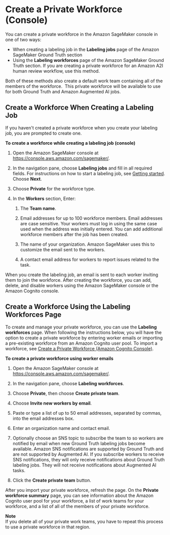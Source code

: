 # Create a Private Workforce \(Console\)<a name="sms-workforce-create-private-console"></a>

 You can create a private workforce in the Amazon SageMaker console in one of two ways:
+ When creating a labeling job in the **Labeling jobs** page of the Amazon SageMaker Ground Truth section
+ Using the **Labeling workforces** page of the Amazon SageMaker Ground Truth section\. If you are creating a private workforce for an Amazon A2I human review workflow, use this method\.

Both of these methods also create a default work team containing all of the members of the workforce\.  This private workforce will be available to use for both Ground Truth and Amazon Augmented AI jobs\. 

## Create a Workforce When Creating a Labeling Job<a name="create-workforce-labeling-job"></a>

If you haven't created a private workforce when you create your labeling job, you are prompted to create one\. 

**To create a workforce while creating a labeling job \(console\)**

1.  Open the Amazon SageMaker console at [https://console\.aws\.amazon\.com/sagemaker/](https://console.aws.amazon.com/sagemaker/)\.

1. In the navigation pane, choose **Labeling jobs** and fill in all required fields\. For instructions on how to start a labeling job, see [Getting started](sms-getting-started.md)\. Choose **Next**\.

1. Choose **Private** for the workforce type\. 

1. In the **Workers** section, Enter:

   1. The **Team name**\. 

   1. Email addresses for up to 100 workforce members\. Email addresses are case sensitive\. Your workers must log in using the same case used when the address was initially entered\. You can add additional workforce members after the job has been created\. 

   1. The name of your organization\. Amazon SageMaker uses this to customize the email sent to the workers\.

   1. A contact email address for workers to report issues related to the task\.

When you create the labeling job, an email is sent to each worker inviting them to join the workforce\. After creating the workforce, you can add, delete, and disable workers using the Amazon SageMaker console or the Amazon Cognito console\. 

## Create a Workforce Using the Labeling Workforces Page<a name="create-workforce-sm-console"></a>

To create and manage your private workforce, you can use the **Labeling workforces** page\. When following the instructions below, you will have the option to create a private workforce by entering worker emails or importing a pre\-existing workforce from an Amazon Cognito user pool\. To import a workforce, see [Create a Private Workforce \(Amazon Cognito Console\)](sms-workforce-create-private-cognito.md)\. 

**To create a private workforce using worker emails**

1. Open the Amazon SageMaker console at [https://console\.aws\.amazon\.com/sagemaker/](https://console.aws.amazon.com/sagemaker/)\. 

1. In the navigation pane, choose **Labeling workforces**\. 

1. Choose **Private**, then choose **Create private team**\. 

1. Choose **Invite new workers by email**\.

1. Paste or type a list of up to 50 email addresses, separated by commas, into the email addresses box\. 

1.  Enter an organization name and contact email\. 

1. Optionally choose an SNS topic to subscribe the team to so workers are notified by email when new Ground Truth labeling jobs become available\. Amazon SNS notifications are supported by Ground Truth and are not supported by Augmented AI\. If you subscribe workers to receive SNS notifications, they will only receive notifications about Ground Truth labeling jobs\. They will not receive notifications about Augmented AI tasks\. 

1.  Click the **Create private team** button\. 

After you import your private workforce, refresh the page\. On the **Private workforce summary** page, you can see information about the Amazon Cognito user pool for your workforce, a list of work teams for your workforce, and a list of all of the members of your private workforce\. 

**Note**  
If you delete all of your private work teams, you have to repeat this process to use a private workforce in that region\. 